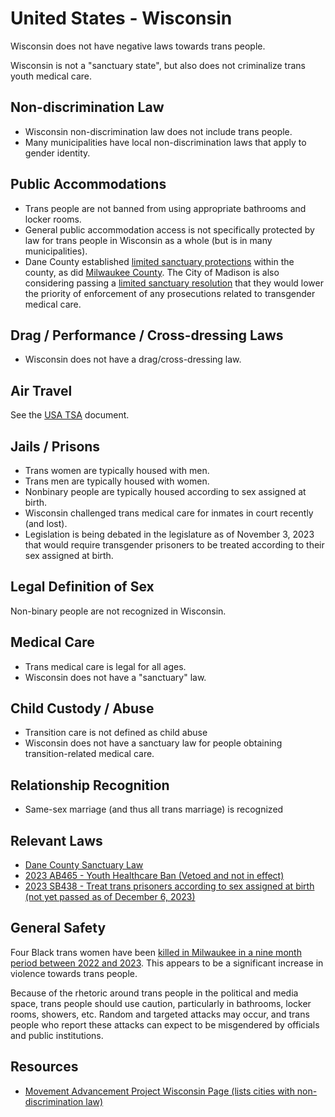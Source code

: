 # United States - Wisconsin

Wisconsin does not have negative laws towards trans people.

Wisconsin is not a "sanctuary state", but also does not criminalize
trans youth medical care.

## Non-discrimination Law

 * Wisconsin non-discrimination law does not include trans people.
 * Many municipalities have local non-discrimination laws that apply to
   gender identity.

## Public Accommodations

 * Trans people are not banned from using appropriate bathrooms and locker
   rooms.
 * General public accommodation access is not specifically protected by law
   for trans people in Wisconsin as a whole (but is in many municipalities).
 * Dane County established [limited sanctuary
   protections](https://www.countyofdane.com/PressDetail/11253) within
   the county, as did [Milwaukee
   County](https://www.tmj4.com/news/local-news/proposal-passes-to-make-milwaukee-county-a-sanctuary-county-for-transgender-non-binary-people).
   The City of Madison is also considering passing a
   [limited sanctuary resolution](https://madison.legistar.com/LegislationDetail.aspx?ID=6258275&GUID=81B35D5F-1BC8-45D1-B9F1-7D5AE39ED497&Options=ID%7cText%7c&Search=police&FullText=1)
   that they would lower the priority of
   enforcement of any prosecutions related to transgender medical care.

## Drag / Performance / Cross-dressing Laws

 * Wisconsin does not have a drag/cross-dressing law.

## Air Travel

See the [USA TSA](notes/tsa.md) document.

## Jails / Prisons

 * Trans women are typically housed with men.
 * Trans men are typically housed with women.
 * Nonbinary people are typically housed according to sex assigned at
   birth.
 * Wisconsin challenged trans medical care for inmates in court recently
   (and lost).
 * Legislation is being debated in the legislature as of November 3, 2023
   that would require transgender prisoners to be treated according to
   their sex assigned at birth.

## Legal Definition of Sex

Non-binary people are not recognized in Wisconsin.

## Medical Care

 * Trans medical care is legal for all ages.
 * Wisconsin does not have a "sanctuary" law.

## Child Custody / Abuse

 * Transition care is not defined as child abuse
 * Wisconsin does not have a sanctuary law for people obtaining
   transition-related medical care.

## Relationship Recognition

 * Same-sex marriage (and thus all trans marriage) is recognized

## Relevant Laws
   
   * [Dane County Sanctuary Law](https://www.countyofdane.com/PressDetail/11253)
   * [2023 AB465 - Youth Healthcare Ban (Vetoed and not in effect)](https://docs.legis.wisconsin.gov/2023/related/proposals/ab465)
   * [2023 SB438 - Treat trans prisoners according to sex assigned at
     birth (not yet passed as of December 6,
     2023)](https://docs.legis.wisconsin.gov/2023/related/proposals/sb438)

## General Safety

Four Black trans women have been [killed in Milwaukee in a nine month
period between 2022 and
2023](https://milwaukeenns.org/2023/12/13/uptick-in-violence-has-milwaukees-trans-community-on-high-alert/).
This appears to be a significant increase in violence towards trans
people.

Because of the rhetoric around trans people in the political and media
space, trans people should use caution, particularly in bathrooms,
locker rooms, showers, etc.  Random and targeted attacks may occur, and
trans people who report these attacks can expect to be misgendered by
officials and public institutions.

## Resources

 * [Movement Advancement Project Wisconsin Page (lists cities with non-discrimination law)](https://www.lgbtmap.org/equality_maps/profile_state/WI)
